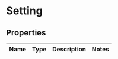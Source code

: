# Setting

## Properties
Name | Type | Description | Notes
------------ | ------------- | ------------- | -------------
